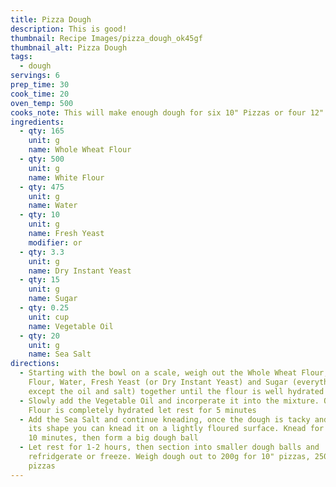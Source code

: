 ```yaml
---
title: Pizza Dough
description: This is good!
thumbnail: Recipe Images/pizza_dough_ok45gf
thumbnail_alt: Pizza Dough
tags:
  - dough
servings: 6
prep_time: 30
cook_time: 20
oven_temp: 500
cooks_note: This will make enough dough for six 10" Pizzas or four 12" pizzas.
ingredients:
  - qty: 165
    unit: g
    name: Whole Wheat Flour
  - qty: 500
    unit: g
    name: White Flour
  - qty: 475
    unit: g
    name: Water
  - qty: 10
    unit: g
    name: Fresh Yeast
    modifier: or
  - qty: 3.3
    unit: g
    name: Dry Instant Yeast
  - qty: 15
    unit: g
    name: Sugar
  - qty: 0.25
    unit: cup
    name: Vegetable Oil
  - qty: 20
    unit: g
    name: Sea Salt
directions:
  - Starting with the bowl on a scale, weigh out the Whole Wheat Flour, White
    Flour, Water, Fresh Yeast (or Dry Instant Yeast) and Sugar (everything
    except the oil and salt) together until the flour is well hydrated
  - Slowly add the Vegetable Oil and incorperate it into the mixture. Once the
    Flour is completely hydrated let rest for 5 minutes
  - Add the Sea Salt and continue kneading, once the dough is tacky and holding
    its shape you can knead it on a lightly floured surface. Knead for at least
    10 minutes, then form a big dough ball
  - Let rest for 1-2 hours, then section into smaller dough balls and
    refridgerate or freeze. Weigh dough out to 200g for 10" pizzas, 250g for 12"
    pizzas
---
```

